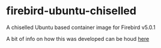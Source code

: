 # firebird-ubuntu-chiselled
A chiselled Ubuntu based container image for Firebird v5.0.1

A bit of info on how this was developed can be houd [here](https://nick.barrett.org.nz/making-a-firebird-v5-container-image-bff61472d42b)
